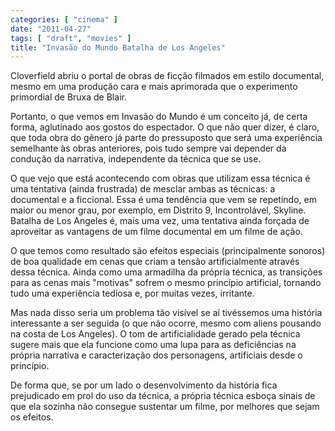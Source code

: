 ```yaml
---
categories: [ "cinema" ]
date: "2011-04-27"
tags: [ "draft", "movies" ]
title: "Invasão do Mundo Batalha de Los Angeles"
---
```

Cloverfield abriu o portal de obras de ficção filmados em estilo documental, mesmo em uma produção cara e mais aprimorada que o experimento primordial de Bruxa de Blair.

Portanto, o que vemos em Invasão do Mundo é um conceito já, de certa forma, aglutinado aos gostos do espectador. O que não quer dizer, é claro, que toda obra do gênero já parte do pressuposto que será uma experiência semelhante às obras anteriores, pois tudo sempre vai depender da condução da narrativa, independente da técnica que se use.

O que vejo que está acontecendo com obras que utilizam essa técnica é uma tentativa (ainda frustrada) de mesclar ambas as técnicas: a documental e a ficcional. Essa é uma tendência que vem se repetindo, em maior ou menor grau, por exemplo, em Distrito 9, Incontrolável, Skyline. Batalha de Los Angeles é, mais uma vez, uma tentativa ainda forçada de aproveitar as vantagens de um filme documental em um filme de ação.

O que temos como resultado são efeitos especiais (principalmente sonoros) de boa qualidade em cenas que criam a tensão artificialmente através dessa técnica. Ainda como uma armadilha da própria técnica, as transições para as cenas mais "motivas" sofrem o mesmo princípio artificial, tornando tudo uma experiência tediosa e, por muitas vezes, irritante.

Mas nada disso seria um problema tão visível se aí tivéssemos uma história interessante a ser seguida (o que não ocorre, mesmo com aliens pousando na costa de Los Angeles). O tom de artificialidade gerado pela técnica sugere mais que ela funcione como uma lupa para as deficiências na própria narrativa e caracterização dos personagens, artificiais desde o princípio.

De forma que, se por um lado o desenvolvimento da história fica prejudicado em prol do uso da técnica, a própria técnica esboça sinais de que ela sozinha não consegue sustentar um filme, por melhores que sejam os efeitos.
